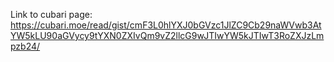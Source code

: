 Link to cubari page: https://cubari.moe/read/gist/cmF3L0hlYXJ0bGVzc1JlZC9Cb29naWVwb3AtYW5kLU90aGVycy9tYXN0ZXIvQm9vZ2llcG9wJTIwYW5kJTIwT3RoZXJzLmpzb24/
